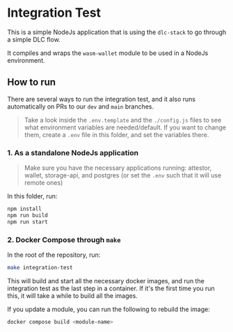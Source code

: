 # Integration Test

This is a simple NodeJs application that is using the `dlc-stack` to go through a simple DLC flow.

It compiles and wraps the `wasm-wallet` module to be used in a NodeJs environment.

## How to run

There are several ways to run the integration test, and it also runs automatically on PRs to our `dev` and `main` branches.

> Take a look inside the `.env.template` and the `./config.js` files to see what environment variables are needed/default. If you want to change them, create a `.env` file in this folder, and set the variables there.

### 1. As a standalone NodeJs application

> Make sure you have the necessary applications running: attestor, wallet, storage-api, and postgres (or set the `.env` such that it will use remote ones)

In this folder, run:

```bash
npm install
npm run build
npm run start
```

### 2. Docker Compose through `make`

In the root of the repository, run:

```bash
make integration-test
```

This will build and start all the necessary docker images, and run the integration test as the last step in a container. If it's the first time you run this, it will take a while to build all the images.

If you update a module, you can run the following to rebuild the image:

```bash
docker compose build <module-name>
```
